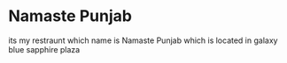 # Namaste Punjab
its my restraunt  which name is Namaste Punjab which is located in galaxy blue sapphire plaza
